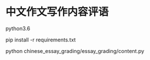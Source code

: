 # 中文作文写作内容评语
python3.6

pip install -r requirements.txt

python chinese_essay_grading/essay_grading/content.py 

